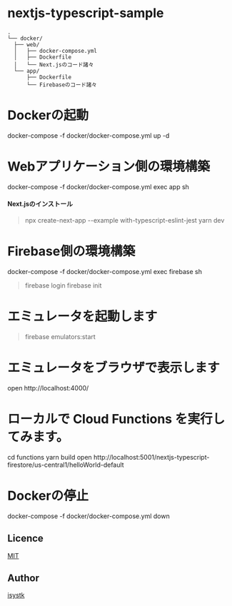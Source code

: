 nextjs-typescript-sample
====

```
.
└── docker/
  ├── web/
  │   ├── docker-compose.yml
  │   ├── Dockerfile
  │   └── Next.jsのコード諸々
  └── app/
      ├── Dockerfile
      └── Firebaseのコード諸々
```


# Dockerの起動
docker-compose -f docker/docker-compose.yml up -d

# Webアプリケーション側の環境構築

docker-compose -f docker/docker-compose.yml exec app sh

#### Next.jsのインストール
> npx create-next-app --example with-typescript-eslint-jest
> yarn dev


# Firebase側の環境構築

docker-compose -f docker/docker-compose.yml exec firebase sh

> firebase login
> firebase init

# エミュレータを起動します
> firebase emulators:start

# エミュレータをブラウザで表示します
open http://localhost:4000/

# ローカルで Cloud Functions を実行してみます。
cd functions
yarn build
open http://localhost:5001/nextjs-typescript-firestore/us-central1/helloWorld-default


# Dockerの停止
docker-compose -f docker/docker-compose.yml down

## Licence

[MIT](https://github.com/isystk/nextjs-typescript-sample/LICENCE)

## Author

[isystk](https://github.com/isystk)


